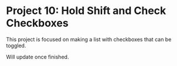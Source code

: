 <h1>Project 10: Hold Shift and Check Checkboxes</h1>
<p>This project is focused on making a list with checkboxes that can be toggled.</p>
<p>Will update once finished.</p>